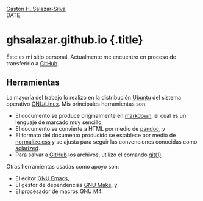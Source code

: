 [Gastón H. Salazar-Silva](http://ghsalazar.github.io)  
DATE

# ghsalazar.github.io {.title}


Éste es mi sitio personal. Actualmente me encuentro en proceso de
transferirlo a [GitHub](github.com).

## Herramientas

La mayoría del trabajo lo realizo en la distribución
[Ubuntu](http://www.ubuntu.com/) del sistema operativo
[GNU/Linux](http://es.wikipedia.org/wiki/GNU/Linux). Mis principales
herramientas son:

* El documento se produce originalmente en
  [markdown](http://daringfireball.net/projects/markdown/), el cual es
  un lenguaje de marcado muy sencillo,
* El documento se convierte a HTML por medio de [pandoc](http://johnmacfarlane.net/pandoc/), y
* El formato del documento producido se establece por medio de
  [normalize.css](http://necolas.github.com/normalize.css/) y se
  ajusta para seguir las convenciones conocidas como
  [solarized](http://ethanschoonover.com/solarized).
* Para salvar a [GitHub](github.com) los archivos, utilizo el comando [git(1)](git-scm.com).
 
Otras herramientas usadas como apoyo son:

* El editor [GNU Emacs](http://www.gnu.org/software/emacs/),
* El gestor de dependencias
  [GNU Make](http://www.gnu.org/software/make/), y
* El procesador de macros [GNU M4](http://www.gnu.org/software/m4/).
